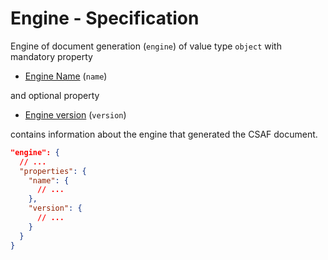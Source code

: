 # Engine - Specification

Engine of document generation (`engine`) of value type `object` with mandatory
property

* [Engine Name](engine/name-spec.en.md) (`name`)

and optional property

* [Engine version](engine/version-spec.en.md) (`version`)

contains information about the engine that generated the CSAF document.

```json
"engine": {
  // ...
  "properties": {
    "name": {
      // ...
    },
    "version": {
      // ...
    }
  }
}
```
